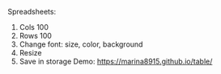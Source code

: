 Spreadsheets:
1. Cols 100
2. Rows 100
3. Change font: size, color, background
4. Resize
5. Save in storage
Demo: https://marina8915.github.io/table/
